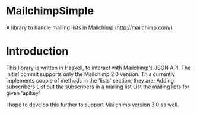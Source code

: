 # MailchimpSimple
A library to handle mailing lists in Mailchimp (http://mailchimp.com/)

# Introduction
This library is written in Haskell, to interact with Mailchimp's JSON API. The initial commit supports only the Mailchimp 2.0 version.
This currently implements couple of methods in the 'lists' section, they are;
	Adding subscribers
	List out the subscribers in a mailing list
	List the mailing lists for given 'apikey'

I hope to develop this further to support Mailchimp version 3.0 as well. 